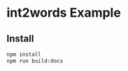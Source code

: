 int2words Example
================================================================================

Install
--------------------------------------------------------------------------------
```sh
npm install
npm run build:docs
```
